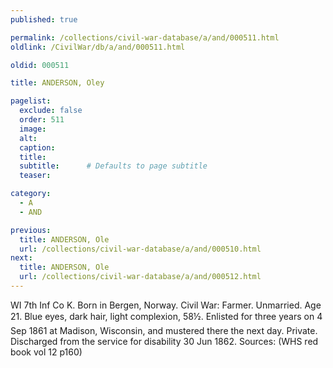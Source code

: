 ```yaml
---
published: true

permalink: /collections/civil-war-database/a/and/000511.html
oldlink: /CivilWar/db/a/and/000511.html

oldid: 000511

title: ANDERSON, Oley

pagelist:
  exclude: false
  order: 511
  image: 
  alt:
  caption:
  title:
  subtitle:      # Defaults to page subtitle
  teaser:

category: 
  - A 
  - AND

previous:
  title: ANDERSON, Ole
  url: /collections/civil-war-database/a/and/000510.html  
next:
  title: ANDERSON, Ole
  url: /collections/civil-war-database/a/and/000512.html   
---
```

WI 7th Inf Co K. Born in Bergen, Norway. Civil War: Farmer. Unmarried. Age 21. Blue eyes, dark hair, light complexion, 5&#146;8&frac12;&#148;. Enlisted for three years on 4 Sep 1861 at Madison, Wisconsin, and mustered there the next day. Private. Discharged from the service for disability 30 Jun 1862. Sources: (WHS red book vol 12 p160)